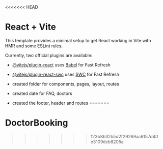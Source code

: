 <<<<<<< HEAD
# React + Vite

This template provides a minimal setup to get React working in Vite with HMR and some ESLint rules.

Currently, two official plugins are available:

- [@vitejs/plugin-react](https://github.com/vitejs/vite-plugin-react/blob/main/packages/plugin-react/README.md) uses [Babel](https://babeljs.io/) for Fast Refresh
- [@vitejs/plugin-react-swc](https://github.com/vitejs/vite-plugin-react-swc) uses [SWC](https://swc.rs/) for Fast Refresh


- created folder for components, pages, layout, routes
- created date for FAQ, doctors
- created the footer, header and routes
=======
# DoctorBooking
>>>>>>> f23b8b32b5d2f29269aa6157d40e3109dcb8205a
